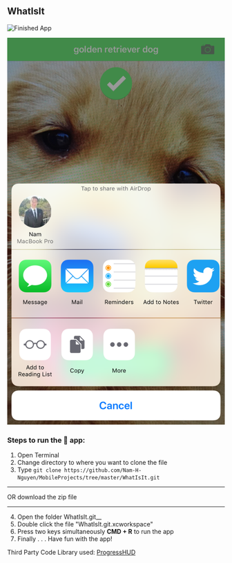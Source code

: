 ## WhatIsIt
![Finished App](https://github.com/Nam-H-Nguyen/MobileProjects/blob/master/WhatIsIt/Image/doggo.PNG "SeeFood iOS app written in Swift 4/iOS 12")

![Finished App](https://github.com/Nam-H-Nguyen/MobileProjects/blob/master/WhatIsIt/Image/share.PNG "SeeFood iOS app written in Swift 4/iOS 12")


### Steps to run the 📱 app: ###

1. Open Terminal
2. Change directory to where you want to clone the file
3. Type `git clone https://github.com/Nam-H-Nguyen/MobileProjects/tree/master/WhatIsIt.git`
- - - -
OR download the zip file
- - - -
4. Open the folder WhatIsIt.git__
5. Double click the file "WhatIsIt.git.xcworkspace"
6. Press two keys simultaneously __CMD + R__ to run the app
7. Finally . . . Have fun with the app!

Third Party Code Library used:
[ProgressHUD](https://github.com/relatedcode/ProgressHUD)
